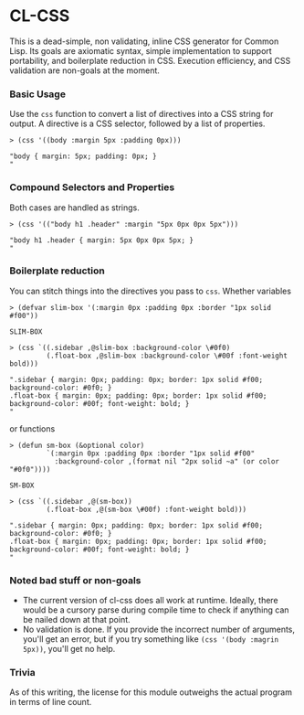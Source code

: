 CL-CSS
======

This is a dead-simple, non validating, inline CSS generator for Common Lisp. Its goals are axiomatic syntax, simple implementation to support portability, and boilerplate reduction in CSS. Execution efficiency, and CSS validation are non-goals at the moment.

### Basic Usage

Use the `css` function to convert a list of directives into a CSS string for output. A directive is a CSS selector, followed by a list of properties.

	> (css '((body :margin 5px :padding 0px)))
	
	"body { margin: 5px; padding: 0px; }
	"

### Compound Selectors and Properties

Both cases are handled as strings.

	> (css '(("body h1 .header" :margin "5px 0px 0px 5px")))

	"body h1 .header { margin: 5px 0px 0px 5px; }
	"

### Boilerplate reduction

You can stitch things into the directives you pass to `css`. Whether variables

	> (defvar slim-box '(:margin 0px :padding 0px :border "1px solid #f00"))

	SLIM-BOX

	> (css `((.sidebar ,@slim-box :background-color \#0f0)
	         (.float-box ,@slim-box :background-color \#00f :font-weight bold)))

	".sidebar { margin: 0px; padding: 0px; border: 1px solid #f00; background-color: #0f0; }
	.float-box { margin: 0px; padding: 0px; border: 1px solid #f00; background-color: #00f; font-weight: bold; }
	"
or functions

	> (defun sm-box (&optional color) 
	         `(:margin 0px :padding 0px :border "1px solid #f00" 
	           :background-color ,(format nil "2px solid ~a" (or color "#0f0"))))
	
	SM-BOX
	
	> (css `((.sidebar ,@(sm-box))
	         (.float-box ,@(sm-box \#00f) :font-weight bold)))
		 
	".sidebar { margin: 0px; padding: 0px; border: 1px solid #f00; background-color: #0f0; }
	.float-box { margin: 0px; padding: 0px; border: 1px solid #f00; background-color: #00f; font-weight: bold; }
	"

### Noted bad stuff or non-goals

+ The current version of cl-css does all work at runtime. Ideally, there would be a cursory parse during compile time to check if anything can be nailed down at that point. 
+ No validation is done. If you provide the incorrect number of arguments, you'll get an error, but if you try something like `(css '(body :magrin 5px))`, you'll get no help.

### Trivia

As of this writing, the license for this module outweighs the actual program in terms of line count.
